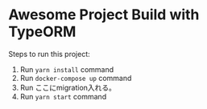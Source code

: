 # Awesome Project Build with TypeORM

Steps to run this project:

1. Run `yarn install` command
2. Run `docker-compose up` command
3. Run ここにmigration入れる。
4. Run `yarn start` command
